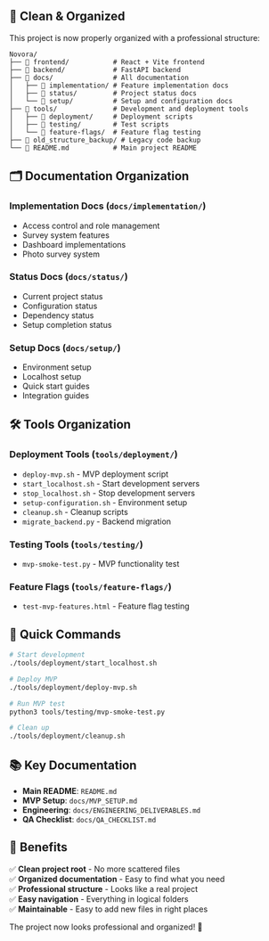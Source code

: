 
## 🎯 **Clean & Organized**

This project is now properly organized with a professional structure:

```
Novora/
├── 📁 frontend/           # React + Vite frontend
├── 📁 backend/            # FastAPI backend
├── 📁 docs/               # All documentation
│   ├── 📁 implementation/ # Feature implementation docs
│   ├── 📁 status/         # Project status docs
│   └── 📁 setup/          # Setup and configuration docs
├── 📁 tools/              # Development and deployment tools
│   ├── 📁 deployment/     # Deployment scripts
│   ├── 📁 testing/        # Test scripts
│   └── 📁 feature-flags/  # Feature flag testing
├── 📁 old_structure_backup/ # Legacy code backup
└── 📄 README.md           # Main project README
```

## 🗂️ **Documentation Organization**

### **Implementation Docs** (`docs/implementation/`)
- Access control and role management
- Survey system features
- Dashboard implementations
- Photo survey system

### **Status Docs** (`docs/status/`)
- Current project status
- Configuration status
- Dependency status
- Setup completion status

### **Setup Docs** (`docs/setup/`)
- Environment setup
- Localhost setup
- Quick start guides
- Integration guides

## 🛠️ **Tools Organization**

### **Deployment Tools** (`tools/deployment/`)
- `deploy-mvp.sh` - MVP deployment script
- `start_localhost.sh` - Start development servers
- `stop_localhost.sh` - Stop development servers
- `setup-configuration.sh` - Environment setup
- `cleanup.sh` - Cleanup scripts
- `migrate_backend.py` - Backend migration

### **Testing Tools** (`tools/testing/`)
- `mvp-smoke-test.py` - MVP functionality test

### **Feature Flags** (`tools/feature-flags/`)
- `test-mvp-features.html` - Feature flag testing

## 🚀 **Quick Commands**

```bash
# Start development
./tools/deployment/start_localhost.sh

# Deploy MVP
./tools/deployment/deploy-mvp.sh

# Run MVP test
python3 tools/testing/mvp-smoke-test.py

# Clean up
./tools/deployment/cleanup.sh
```

## 📚 **Key Documentation**

- **Main README**: `README.md`
- **MVP Setup**: `docs/MVP_SETUP.md`
- **Engineering**: `docs/ENGINEERING_DELIVERABLES.md`
- **QA Checklist**: `docs/QA_CHECKLIST.md`

## 🎉 **Benefits**

✅ **Clean project root** - No more scattered files  
✅ **Organized documentation** - Easy to find what you need  
✅ **Professional structure** - Looks like a real project  
✅ **Easy navigation** - Everything in logical folders  
✅ **Maintainable** - Easy to add new files in right places  

The project now looks professional and organized! 🎯
